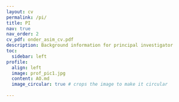 ```yaml
---
layout: cv 
permalink: /pi/
title: PI
nav: true
nav_order: 2
cv_pdf: onder_asim_cv.pdf
description: Background information for principal investigator
toc:
  sidebar: left
profile:
  align: left 
  image: prof_pic1.jpg
  content: AO.md
  image_circular: true # crops the image to make it circular
   
---
```




